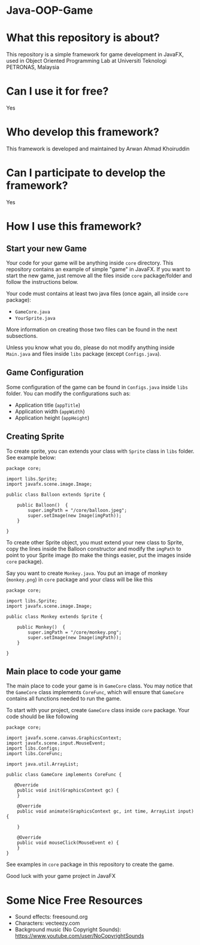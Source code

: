 # Java-OOP-Game

# What this repository is about?

This repository is a simple framework for game development in JavaFX, used in Object Oriented Programming Lab at Universiti Teknologi PETRONAS, Malaysia

# Can I use it for free?

Yes

# Who develop this framework?

This framework is developed and maintained by Arwan Ahmad Khoiruddin

# Can I participate to develop the framework?

Yes

# How I use this framework?

## Start your new Game

Your code for your game will be anything inside `core` directory. This repository contains an example of simple "game" in JavaFX. If you want to start the new game, just remove all the files inside `core` package/folder and follow the instructions below.

Your code must contains at least two java files (once again, all inside `core` package):
* `GameCore.java`
* `YourSprite.java`

More information on creating those two files can be found in the next subsections.

Unless you know what you do, please do not modify anything inside `Main.java` and files inside `libs` package (except `Configs.java`).

## Game Configuration

Some configuration of the game can be found in `Configs.java` inside `libs` folder. You can modify the configurations such as:

* Application title (`appTitle`)
* Application width (`appWidth`)
* Application height (`appHeight`)

## Creating Sprite

To create sprite, you can extends your class with `Sprite` class in `libs` folder. See example below:

```
package core;

import libs.Sprite;
import javafx.scene.image.Image;

public class Balloon extends Sprite {

    public Balloon()  {
        super.imgPath = "/core/balloon.jpeg";
        super.setImage(new Image(imgPath));
    }

}

```

To create other Sprite object, you must extend your new class to Sprite, copy the lines inside the Balloon constructor and modify the `imgPath` to point to your Sprite image (to make the things easier, put the images inside `core` package).

Say you want to create `Monkey.java`. You put an image of monkey (`monkey.png`) in `core` package and your class will be like this

```
package core;

import libs.Sprite;
import javafx.scene.image.Image;

public class Monkey extends Sprite {

    public Monkey()  {
        super.imgPath = "/core/monkey.png";
        super.setImage(new Image(imgPath));
    }

}
```

## Main place to code your game

The main place to code your game is in `GameCore` class. You may notice that the `GameCore` class implements `CoreFunc`, which will ensure that `GameCore` contains all functions needed to run the game.

To start with your project, create `GameCore` class inside `core` package. Your code should be like following

```
package core;

import javafx.scene.canvas.GraphicsContext;
import javafx.scene.input.MouseEvent;
import libs.Configs;
import libs.CoreFunc;

import java.util.ArrayList;

public class GameCore implements CoreFunc {

   @Override
    public void init(GraphicsContext gc) {
    }

    @Override
    public void animate(GraphicsContext gc, int time, ArrayList input) {
 
    }

    @Override
    public void mouseClick(MouseEvent e) {
    }
}

```

See examples in `core` package in this repository to create the game.

Good luck with your game project in JavaFX

# Some Nice Free Resources

* Sound effects: freesound.org
* Characters: vecteezy.com
* Background music (No Copyright Sounds): https://www.youtube.com/user/NoCopyrightSounds
